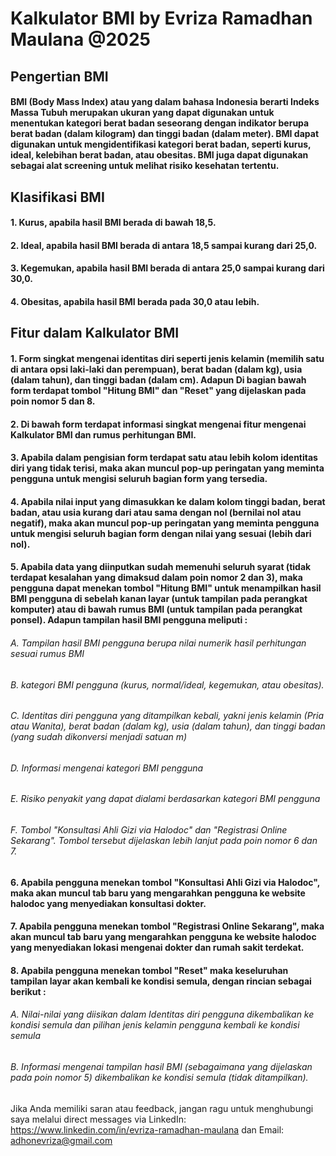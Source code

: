 # Kalkulator BMI by Evriza Ramadhan Maulana @2025
## Pengertian BMI
#### BMI (Body Mass Index) atau yang dalam bahasa Indonesia berarti Indeks Massa Tubuh merupakan ukuran yang dapat digunakan untuk menentukan kategori berat badan seseorang dengan indikator berupa berat badan (dalam kilogram) dan tinggi badan (dalam meter). BMI dapat digunakan untuk mengidentifikasi kategori berat badan, seperti kurus, ideal, kelebihan berat badan, atau obesitas. BMI juga dapat digunakan sebagai alat screening untuk melihat risiko kesehatan tertentu.
## Klasifikasi BMI
#### 1. Kurus, apabila hasil BMI berada di bawah 18,5.
#### 2. Ideal, apabila hasil BMI berada di antara 18,5 sampai kurang dari 25,0.
#### 3. Kegemukan, apabila hasil BMI berada di antara 25,0 sampai kurang dari 30,0.
#### 4. Obesitas, apabila hasil BMI berada pada 30,0 atau lebih.
## Fitur dalam Kalkulator BMI
#### 1. Form singkat mengenai identitas diri seperti jenis kelamin (memilih satu di antara opsi laki-laki dan perempuan), berat badan (dalam kg), usia (dalam tahun), dan tinggi badan (dalam cm). Adapun Di bagian bawah form terdapat tombol "Hitung BMI" dan "Reset" yang dijelaskan pada poin nomor 5 dan 8.
#### 2. Di bawah form terdapat informasi singkat mengenai fitur mengenai Kalkulator BMI dan rumus perhitungan BMI.
#### 3. Apabila dalam pengisian form terdapat satu atau lebih kolom identitas diri yang tidak terisi, maka akan muncul pop-up peringatan yang meminta pengguna untuk mengisi seluruh bagian form yang tersedia.
#### 4. Apabila nilai input yang dimasukkan ke dalam kolom tinggi badan, berat badan, atau usia kurang dari atau sama dengan nol (bernilai nol atau negatif), maka akan muncul pop-up peringatan yang meminta pengguna untuk mengisi seluruh bagian form dengan nilai yang sesuai (lebih dari nol).
#### 5. Apabila data yang diinputkan sudah memenuhi seluruh syarat (tidak terdapat kesalahan yang dimaksud dalam poin nomor 2 dan 3), maka pengguna dapat menekan tombol "Hitung BMI" untuk menampilkan hasil BMI pengguna di sebelah kanan layar (untuk tampilan pada perangkat komputer) atau di bawah rumus BMI (untuk tampilan pada perangkat ponsel). Adapun tampilan hasil BMI pengguna meliputi :
###### A. Tampilan hasil BMI pengguna berupa nilai numerik hasil perhitungan sesuai rumus BMI
###### B. kategori BMI pengguna (kurus, normal/ideal, kegemukan, atau obesitas).
###### C. Identitas diri pengguna yang ditampilkan kebali, yakni jenis kelamin (Pria atau Wanita), berat badan (dalam kg), usia (dalam tahun), dan tinggi badan (yang sudah dikonversi menjadi satuan m)
###### D. Informasi mengenai kategori BMI pengguna
###### E. Risiko penyakit yang dapat dialami berdasarkan kategori BMI pengguna
###### F. Tombol "Konsultasi Ahli Gizi via Halodoc" dan "Registrasi Online Sekarang". Tombol tersebut dijelaskan lebih lanjut pada poin nomor 6 dan 7.
#### 6. Apabila pengguna menekan tombol "Konsultasi Ahli Gizi via Halodoc", maka akan muncul tab baru yang mengarahkan pengguna ke website halodoc yang menyediakan konsultasi dokter.
#### 7. Apabila pengguna menekan tombol "Registrasi Online Sekarang", maka akan muncul tab baru yang mengarahkan pengguna ke website halodoc yang menyediakan lokasi mengenai dokter dan rumah sakit terdekat.
#### 8. Apabila pengguna menekan tombol "Reset" maka keseluruhan tampilan layar akan kembali ke kondisi semula, dengan rincian sebagai berikut :
###### A. Nilai-nilai yang diisikan dalam Identitas diri pengguna dikembalikan ke kondisi semula dan pilihan jenis kelamin pengguna kembali ke kondisi semula
###### B. Informasi mengenai tampilan hasil BMI (sebagaimana yang dijelaskan pada poin nomor 5) dikembalikan ke kondisi semula (tidak ditampilkan).

Jika Anda memiliki saran atau feedback, jangan ragu untuk menghubungi saya melalui direct messages via LinkedIn: https://www.linkedin.com/in/evriza-ramadhan-maulana dan Email: adhonevriza@gmail.com
